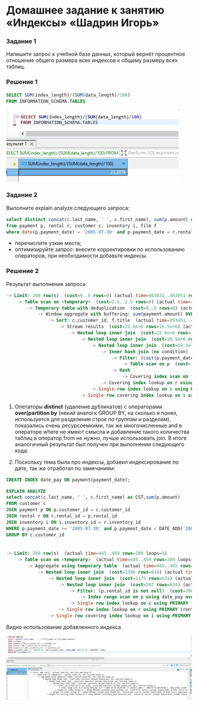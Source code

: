 # Домашнее задание к занятию «Индексы»  «Шадрин Игорь» 


### Задание 1

Напишите запрос к учебной базе данных, который вернёт процентное отношение общего размера всех индексов к общему размеру всех таблиц.

### Решение 1 

```sql
SELECT SUM(index_length)/(SUM(data_length)/100)
FROM INFORMATION_SCHEMA.TABLES
```

![Alt text](img/01.jpg)

### Задание 2

Выполните explain analyze следующего запроса:
```sql
select distinct concat(c.last_name, ' ', c.first_name), sum(p.amount) over (partition by c.customer_id, f.title)
from payment p, rental r, customer c, inventory i, film f
where date(p.payment_date) = '2005-07-30' and p.payment_date = r.rental_date and r.customer_id = c.customer_id and i.inventory_id = r.inventory_id
```
- перечислите узкие места;
- оптимизируйте запрос: внесите корректировки по использованию операторов, при необходимости добавьте индексы.

### Решение 2
Результат выполнения запроса:
```sql
-> Limit: 200 row(s)  (cost=0..0 rows=0) (actual time=463031..463051 rows=200 loops=1)
    -> Table scan on <temporary>  (cost=2.5..2.5 rows=0) (actual time=463031..463043 rows=200 loops=1)
        -> Temporary table with deduplication  (cost=0..0 rows=0) (actual time=463031..463031 rows=391 loops=1)
            -> Window aggregate with buffering: sum(payment.amount) OVER (PARTITION BY c.customer_id,f.title )   (actual time=393451..447239 rows=642000 loops=1)
                -> Sort: c.customer_id, f.title  (actual time=393451..408370 rows=642000 loops=1)
                    -> Stream results  (cost=22.6e+6 rows=16.5e+6) (actual time=49.6..377993 rows=642000 loops=1)
                        -> Nested loop inner join  (cost=22.6e+6 rows=16.5e+6) (actual time=49.5..348961 rows=642000 loops=1)
                            -> Nested loop inner join  (cost=20.9e+6 rows=16.5e+6) (actual time=49.1..239465 rows=642000 loops=1)
                                -> Nested loop inner join  (cost=19.3e+6 rows=16.5e+6) (actual time=48.9..129789 rows=642000 loops=1)
                                    -> Inner hash join (no condition)  (cost=1.65e+6 rows=16.5e+6) (actual time=48.7..14606 rows=634000 loops=1)
                                        -> Filter: (cast(p.payment_date as date) = '2005-07-30')  (cost=1.72 rows=16500) (actual time=1.87..716 rows=634 loops=1)
                                            -> Table scan on p  (cost=1.72 rows=16500) (actual time=0.0858..350 rows=16044 loops=1)
                                        -> Hash
                                            -> Covering index scan on f using idx_title  (cost=112 rows=1000) (actual time=0.0983..23.8 rows=1000 loops=1)
                                    -> Covering index lookup on r using rental_date (rental_date=p.payment_date)  (cost=0.969 rows=1) (actual time=0.0484..0.0734 rows=1.01 loops=634000)
                                -> Single-row index lookup on c using PRIMARY (customer_id=r.customer_id)  (cost=250e-6 rows=1) (actual time=0.0435..0.0645 rows=1 loops=642000)
                            -> Single-row covering index lookup on i using PRIMARY (inventory_id=r.inventory_id)  (cost=250e-6 rows=1) (actual time=0.0433..0.0644 rows=1 loops=642000)

```
1) Опетаторы **distinct** (удаление дубликатов) с операторами **over(partition by** (некий аналогк GROUP BY, на сколько я понял, используется для разделения строк по группам и разделам), показались очень ресурсоемкими, так же многочисленные and в операторе where не имеют смысла и добавление такого количества таблиц в оператор from не нужно, лучше использовать join. В итоге аналогичный результат был получен при выполнении следующего кода:

2) Поскольку тема была про индексы, добавил индексирование по дате, так же отработал по замечаниям: 
```sql
CREATE INDEX date_pay ON payment(payment_date);
```


```sql
EXPLAIN ANALYZE      
select concat(c.last_name, ' ', c.first_name) as CST,sum(p.amount)
FROM customer c
JOIN payment p ON p.customer_id = c.customer_id 
JOIN rental r ON r.rental_id = p.rental_id 
JOIN inventory i ON i.inventory_id = r.inventory_id 
WHERE p.payment_date >= '2005-07-30' and p.payment_date < DATE_ADD('2005-07-30', INTERVAL 1 DAY)
GROUP BY c.customer_id


-> Limit: 200 row(s)  (actual time=445..469 rows=200 loops=1)
    -> Table scan on <temporary>  (actual time=445..459 rows=200 loops=1)
        -> Aggregate using temporary table  (actual time=445..445 rows=391 loops=1)
            -> Nested loop inner join  (cost=1396 rows=634) (actual time=0.625..427 rows=634 loops=1)
                -> Nested loop inner join  (cost=1175 rows=634) (actual time=0.468..297 rows=634 loops=1)
                    -> Nested loop inner join  (cost=507 rows=634) (actual time=0.31..174 rows=634 loops=1)
                        -> Filter: (p.rental_id is not null)  (cost=286 rows=634) (actual time=0.145..50.3 rows=634 loops=1)
                            -> Index range scan on p using date_pay over ('2005-07-30 00:00:00' <= payment_date < '2005-07-31 00:00:00'), with index condition: ((p.payment_date >= TIMESTAMP'2005-07-30 00:00:00') and (p.payment_date < <cache>(('2005-07-30' + interval 1 day))))  (cost=286 rows=634) (actual time=0.0687..19 rows=634 loops=1)
                        -> Single-row index lookup on c using PRIMARY (customer_id=p.customer_id)  (cost=0.25 rows=1) (actual time=0.0555..0.0796 rows=1 loops=634)
                    -> Single-row index lookup on r using PRIMARY (rental_id=p.rental_id)  (cost=0.952 rows=1) (actual time=0.0535..0.0765 rows=1 loops=634)
                -> Single-row covering index lookup on i using PRIMARY (inventory_id=r.inventory_id)  (cost=0.25 rows=1) (actual time=0.0557..0.0796 rows=1 loops=634)

```
Видно использование добавленного индекса

![Alt text](img/02.jpg)